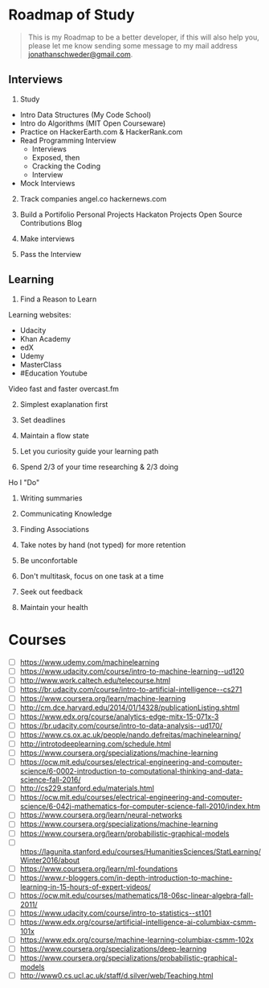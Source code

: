 # Roadmap of Study

> This is my Roadmap to be a better developer, if this will also help you, please let me know sending some message to my mail address [jonathanschweder@gmail.com](mailto:jonathanschweder@gmail.com).

## Interviews

1. Study

 * Intro Data Structures (My Code School)
 * Intro do Algorithms (MIT Open Courseware)
 * Practice on HackerEarth.com & HackerRank.com
 * Read Programming Interview
    * Interviews
    * Exposed, then
    * Cracking the Coding
    * Interview
 * Mock Interviews

2. Track companies
angel.co
hackernews.com

3. Build a Portifolio
Personal Projects
Hackaton Projects
Open Source Contributions
Blog

4. Make interviews

5. Pass the Interview

## Learning

1. Find a Reason to Learn

Learning websites:
- Udacity
- Khan Academy
- edX
- Udemy
- MasterClass
- #Education Youtube

Video fast and faster
overcast.fm

2. Simplest exaplanation first

3. Set deadlines

4. Maintain a flow state

5. Let you curiosity guide your learning path

5. Spend 2/3 of your time researching & 2/3 doing

Ho I "Do"
1. Writing summaries
2. Communicating Knowledge
3. Finding Associations

6. Take notes by hand (not typed) for more retention

7. Be unconfortable

8. Don't multitask, focus on one task at a time

9. Seek out feedback

10. Maintain your health

# Courses
- [ ] https://www.udemy.com/machinelearning
- [ ] https://www.udacity.com/course/intro-to-machine-learning--ud120
- [ ] http://www.work.caltech.edu/telecourse.html
- [ ] https://br.udacity.com/course/intro-to-artificial-intelligence--cs271
- [ ] https://www.coursera.org/learn/machine-learning
- [ ] http://cm.dce.harvard.edu/2014/01/14328/publicationListing.shtml
- [ ] https://www.edx.org/course/analytics-edge-mitx-15-071x-3
- [ ] https://br.udacity.com/course/intro-to-data-analysis--ud170/
- [ ] https://www.cs.ox.ac.uk/people/nando.defreitas/machinelearning/
- [ ] http://introtodeeplearning.com/schedule.html
- [ ] https://www.coursera.org/specializations/machine-learning
- [ ] https://ocw.mit.edu/courses/electrical-engineering-and-computer-science/6-0002-introduction-to-computational-thinking-and-data-science-fall-2016/
- [ ] http://cs229.stanford.edu/materials.html
- [ ] https://ocw.mit.edu/courses/electrical-engineering-and-computer-science/6-042j-mathematics-for-computer-science-fall-2010/index.htm
- [ ] https://www.coursera.org/learn/neural-networks
- [ ] https://www.coursera.org/specializations/machine-learning
- [ ] https://www.coursera.org/learn/probabilistic-graphical-models
- [ ] https://lagunita.stanford.edu/courses/HumanitiesSciences/StatLearning/Winter2016/about
- [ ] https://www.coursera.org/learn/ml-foundations
- [ ] https://www.r-bloggers.com/in-depth-introduction-to-machine-learning-in-15-hours-of-expert-videos/
- [ ] https://ocw.mit.edu/courses/mathematics/18-06sc-linear-algebra-fall-2011/
- [ ] https://www.udacity.com/course/intro-to-statistics--st101
- [ ] https://www.edx.org/course/artificial-intelligence-ai-columbiax-csmm-101x
- [ ] https://www.edx.org/course/machine-learning-columbiax-csmm-102x
- [ ] https://www.coursera.org/specializations/deep-learning
- [ ] https://www.coursera.org/specializations/probabilistic-graphical-models
- [ ] http://www0.cs.ucl.ac.uk/staff/d.silver/web/Teaching.html
